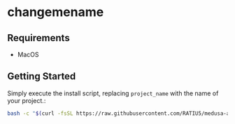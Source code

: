 # changemename

## Requirements

- MacOS

## Getting Started

Simply execute the install script, replacing `project_name` with the name of your project.:

```bash
bash -c "$(curl -fsSL https://raw.githubusercontent.com/RATIU5/medusa-astro-starter/v3/install.sh)" _ "project_name" || echo "An error occurred. Press any key to exit."; read -n1
```
